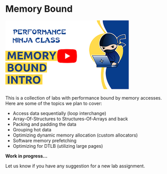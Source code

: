 # Memory Bound

[<img src="../../img/MemoryBoundIntro.png">](https://www.youtube.com/watch?v=jxK6GAyp8XE&list=PLRWO2AL1QAV6bJAU2kgB4xfodGID43Y5d)

This is a collection of labs with performance bound by memory accesses. Here are some of the topics we plan to cover:

* Access data sequentially (loop interchange)
* Array-Of-Structures to Structures-Of-Arrays and back
* Packing and padding the data
* Grouping hot data
* Optimizing dynamic memory allocation (custom allocators)
* Software memory prefetching
* Optimizing for DTLB (utilizing large pages)

**Work in progress...**

Let us know if you have any suggestion for a new lab assignment.
